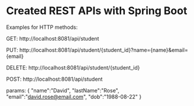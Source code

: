# Created REST APIs with Spring Boot

Examples for HTTP methods:

GET: http://localhost:8081/api/student

PUT: http://localhost:8081/api/student/{student_id}?name={name}&email={email}

DELETE: http://localhost:8081/api/student/{student_id}

POST: http://localhost:8081/api/student

params:
{
"name":"David",
"lastName":"Rose",
"email":"david.rose@email.com",
"dob":"1988-08-22"
}
